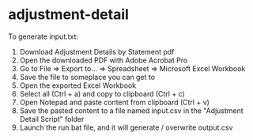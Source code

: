 # adjustment-detail
To generate input.txt:
1. Download Adjustment Details by Statement pdf
2. Open the downloaded PDF with Adobe Acrobat Pro
3. Go to File => Export to... => Spreadsheet => Microsoft Excel Workbook
4. Save the file to someplace you can get to
5. Open the exported Excel Workbook
6. Select all (Ctrl + a) and copy to clipboard (Ctrl + c)
7. Open Notepad and paste content from clipboard (Ctrl + v)
8. Save the pasted content to a file named input.csv in the "Adjustment Detail Script" folder
9. Launch the run.bat file, and it will generate / overwrite output.csv